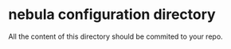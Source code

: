 # nebula configuration directory

All the content of this directory should be commited to your repo.